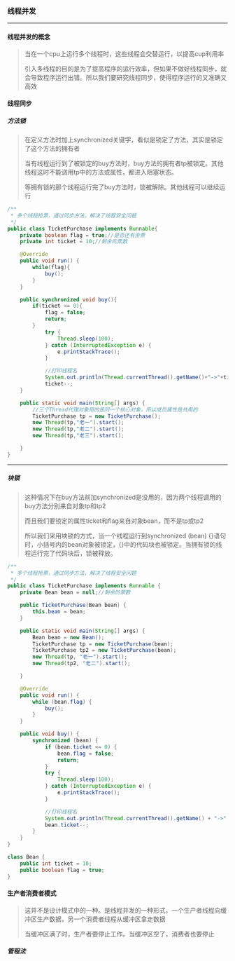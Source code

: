 ### 线程并发

***

#### 线程并发的概念

> 当在一个cpu上运行多个线程时，这些线程会交替运行，以提高cup利用率
>
> 引入多线程的目的是为了提高程序的运行效率，但如果不做好线程同步，就会导致程序运行出错。所以我们要研究线程同步，使得程序运行的又准确又高效



#### 线程同步

##### 方法锁

>在定义方法时加上synchronized关键字，看似是锁定了方法，其实是锁定了这个方法的拥有者
>
>当有线程运行到了被锁定的buy方法时，buy方法的拥有者tp被锁定。其他线程这时不能调用tp中的方法或属性，都进入阻塞状态。
>
>等拥有锁的那个线程运行完了buy方法时，锁被解除。其他线程可以继续运行
>

``` java
/**
 * 多个线程抢票，通过同步方法，解决了线程安全问题
 */
public class TicketPurchase implements Runnable{
    private boolean flag = true;//是否还有余票
    private int ticket = 10;//剩余的票数

    @Override
    public void run() {
        while(flag){
            buy();
        }
    }

    public synchronized void buy(){
        if(ticket <= 0){
            flag = false;
            return;
        }
            try {
                Thread.sleep(100);
            } catch (InterruptedException e) {
                e.printStackTrace();
            }

            //打印线程名
            System.out.println(Thread.currentThread().getName()+"->"+ticket);
            ticket--;
    }

    public static void main(String[] args) {
        //三个Thread代理对象用的是同一个核心对象，所以成员属性是共用的
        TicketPurchase tp = new TicketPurchase();
        new Thread(tp,"老一").start();
        new Thread(tp,"老二").start();
        new Thread(tp,"老三").start();

    }
}
```



***

##### 块锁

>这种情况下在buy方法前加synchronized是没用的，因为两个线程调用的buy方法分别来自对象tp和tp2
>
>而且我们要锁定的属性ticket和flag来自对象bean，而不是tp或tp2
>
>所以我们采用块锁的方式，当一个线程运行到synchronized (bean) {}语句时，小括号内的bean对象被锁定，{}中的代码块也被锁定。当拥有锁的线程运行完了代码块后，锁被释放。

``` java
/**
 * 多个线程抢票，通过同步方法，解决了线程安全问题
 */
public class TicketPurchase implements Runnable {
    private Bean bean = null;//剩余的票数

    public TicketPurchase(Bean bean) {
        this.bean = bean;
    }

    public static void main(String[] args) {
        Bean bean = new Bean();
        TicketPurchase tp = new TicketPurchase(bean);
        TicketPurchase tp2 = new TicketPurchase(bean);
        new Thread(tp, "老一").start();
        new Thread(tp2, "老二").start();

    }

    @Override
    public void run() {
        while (bean.flag) {
            buy();
        }
    }

    public void buy() {
        synchronized (bean) {
            if (bean.ticket <= 0) {
                bean.flag = false;
                return;
            }
            try {
                Thread.sleep(100);
            } catch (InterruptedException e) {
                e.printStackTrace();
            }

            //打印线程名
            System.out.println(Thread.currentThread().getName() + "->" + bean.ticket);
            bean.ticket--;
        }
    }
}

class Bean {
    public int ticket = 10;
    public boolean flag = true;
}
```



#### 生产者消费者模式

> 这并不是设计模式中的一种。是线程并发的一种形式，一个生产者线程向缓冲区生产数据，另一个消费者线程从缓冲区拿走数据
>
> 当缓冲区满了时，生产者要停止工作。当缓冲区空了，消费者也要停止

##### 管程法

 